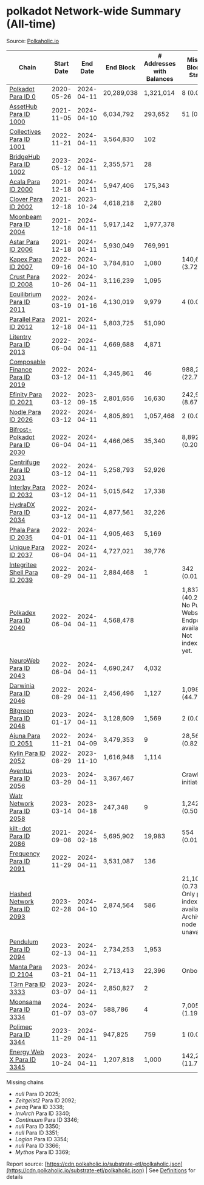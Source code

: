 # polkadot Network-wide Summary (All-time)

Source: [Polkaholic.io](https://polkaholic.io)


| Chain            | Start Date | End Date | End Block | # Addresses with Balances | Missing Blocks / Status |
| ---------------- | ---------- | ---------| --------- | ------------------------- | ----------------------- |
| [Polkadot Para ID 0](/polkadot/0-polkadot) | 2020-05-26 | 2024-04-11 | 20,289,038 |  1,321,014 | 8 (0.00%)  |
| [AssetHub Para ID 1000](/polkadot/1000-assethub) | 2021-11-05 | 2024-04-10 | 6,034,792 |  293,652 | 51 (0.00%)  |
| [Collectives Para ID 1001](/polkadot/1001-collectives) | 2022-11-21 | 2024-04-11 | 3,564,830 |  102 |    |
| [BridgeHub Para ID 1002](/polkadot/1002-bridgehub) | 2023-05-12 | 2024-04-11 | 2,355,571 |  28 |    |
| [Acala Para ID 2000](/polkadot/2000-acala) | 2021-12-18 | 2024-04-11 | 5,947,406 |  175,343 |    |
| [Clover Para ID 2002](/polkadot/2002-clover) | 2021-12-18 | 2023-10-24 | 4,618,218 |  2,280 |    |
| [Moonbeam Para ID 2004](/polkadot/2004-moonbeam) | 2021-12-18 | 2024-04-11 | 5,917,142 |  1,977,378 |    |
| [Astar Para ID 2006](/polkadot/2006-astar) | 2021-12-18 | 2024-04-11 | 5,930,049 |  769,991 |    |
| [Kapex Para ID 2007](/polkadot/2007-kapex) | 2022-09-16 | 2024-04-10 | 3,784,810 |  1,080 | 140,668 (3.72%)  |
| [Crust Para ID 2008](/polkadot/2008-crust) | 2022-10-26 | 2024-04-11 | 3,116,239 |  1,095 |    |
| [Equilibrium Para ID 2011](/polkadot/2011-equilibrium) | 2022-03-19 | 2024-01-16 | 4,130,019 |  9,979 | 4 (0.00%)  |
| [Parallel Para ID 2012](/polkadot/2012-parallel) | 2021-12-18 | 2024-04-11 | 5,803,725 |  51,090 |    |
| [Litentry Para ID 2013](/polkadot/2013-litentry) | 2022-06-04 | 2024-04-11 | 4,669,688 |  4,871 |    |
| [Composable Finance Para ID 2019](/polkadot/2019-composable) | 2022-03-12 | 2024-04-11 | 4,345,861 |  46 | 988,228 (22.74%)  |
| [Efinity Para ID 2021](/polkadot/2021-efinity) | 2022-03-12 | 2023-09-15 | 2,801,656 |  16,630 | 242,949 (8.67%)  |
| [Nodle Para ID 2026](/polkadot/2026-nodle) | 2022-03-12 | 2024-04-11 | 4,805,891 |  1,057,468 | 2 (0.00%)  |
| [Bifrost-Polkadot Para ID 2030](/polkadot/2030-bifrost) | 2022-06-04 | 2024-04-11 | 4,466,065 |  35,340 | 8,892 (0.20%)  |
| [Centrifuge Para ID 2031](/polkadot/2031-centrifuge) | 2022-03-12 | 2024-04-11 | 5,258,793 |  52,926 |    |
| [Interlay Para ID 2032](/polkadot/2032-interlay) | 2022-03-12 | 2024-04-11 | 5,015,642 |  17,338 |    |
| [HydraDX Para ID 2034](/polkadot/2034-hydradx) | 2022-03-12 | 2024-04-11 | 4,877,561 |  32,226 |    |
| [Phala Para ID 2035](/polkadot/2035-phala) | 2022-04-01 | 2024-04-11 | 4,905,463 |  5,169 |    |
| [Unique Para ID 2037](/polkadot/2037-unique) | 2022-06-04 | 2024-04-11 | 4,727,021 |  39,776 |    |
| [Integritee Shell Para ID 2039](/polkadot/2039-integritee) | 2022-08-29 | 2024-04-11 | 2,884,468 |  1 | 342 (0.01%)  |
| [Polkadex Para ID 2040](/polkadot/2040-polkadex) | 2022-06-04 | 2024-04-11 | 4,568,478 |   | 1,837,143 (40.21%) No Public Websocket Endpoint available: Not indexing yet. |
| [NeuroWeb Para ID 2043](/polkadot/2043-neuroweb) | 2022-06-04 | 2024-04-11 | 4,690,247 |  4,032 |    |
| [Darwinia Para ID 2046](/polkadot/2046-darwinia) | 2022-08-29 | 2024-04-11 | 2,456,496 |  1,127 | 1,098,047 (44.70%)  |
| [Bitgreen Para ID 2048](/polkadot/2048-bitgreen) | 2023-01-17 | 2024-04-11 | 3,128,609 |  1,569 | 2 (0.00%)  |
| [Ajuna Para ID 2051](/polkadot/2051-ajuna) | 2022-11-21 | 2024-04-09 | 3,479,353 |  9 | 28,565 (0.82%)  |
| [Kylin Para ID 2052](/polkadot/2052-kylin) | 2022-08-29 | 2023-11-10 | 1,616,948 |  1,114 |    |
| [Aventus Para ID 2056](/polkadot/2056-aventus) | 2023-03-29 | 2024-04-11 | 3,367,467 |   |   Crawling initiated |
| [Watr Network Para ID 2058](/polkadot/2058-watr) | 2023-03-14 | 2023-04-18 | 247,348 |  9 | 1,242 (0.50%)  |
| [kilt-dot Para ID 2086](/polkadot/2086-kilt) | 2021-09-08 | 2024-02-18 | 5,695,902 |  19,983 | 554 (0.01%)  |
| [Frequency Para ID 2091](/polkadot/2091-frequency) | 2022-11-29 | 2024-04-11 | 3,531,087 |  136 |    |
| [Hashed Network Para ID 2093](/polkadot/2093-hashed) | 2023-02-28 | 2024-04-10 | 2,874,564 |  586 | 21,101 (0.73%) Only partial index available: Archive node unavailable |
| [Pendulum Para ID 2094](/polkadot/2094-pendulum) | 2023-02-13 | 2024-04-11 | 2,734,253 |  1,953 |    |
| [Manta Para ID 2104](/polkadot/2104-manta) | 2023-03-21 | 2024-04-11 | 2,713,413 |  22,396 |   Onboarding |
| [T3rn Para ID 3333](/polkadot/3333-t3rn) | 2023-03-07 | 2024-04-11 | 2,850,827 |  2 |    |
| [Moonsama Para ID 3334](/polkadot/3334-moonsama) | 2024-01-07 | 2024-03-07 | 588,786 |  4 | 7,005 (1.19%)  |
| [Polimec Para ID 3344](/polkadot/3344-polimec) | 2023-11-29 | 2024-04-11 | 947,825 |  759 | 1 (0.00%)  |
| [Energy Web X Para ID 3345](/polkadot/3345-energywebx) | 2023-10-24 | 2024-04-11 | 1,207,818 |  1,000 | 142,272 (11.78%)  |

Missing chains


* *null* Para ID 2025; 
* *Zeitgeist2* Para ID 2092; 
* *peaq* Para ID 3338; 
* *InvArch* Para ID 3340; 
* *Continuum* Para ID 3346; 
* *null* Para ID 3350; 
* *null* Para ID 3351; 
* *Logion* Para ID 3354; 
* *null* Para ID 3366; 
* *Mythos* Para ID 3369; 

Report source: [https://cdn.polkaholic.io/substrate-etl/polkaholic.json](https://cdn.polkaholic.io/substrate-etl/polkaholic.json) | See [Definitions](/DEFINITIONS.md) for details

